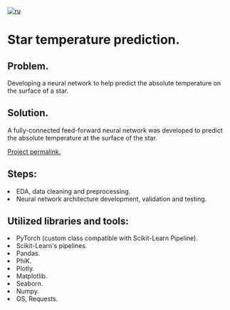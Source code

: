 [![ru](https://img.shields.io/badge/lang-ru-red.svg)](README.md)

# Star temperature prediction.

## Problem.
Developing a neural network to help predict the absolute temperature on the surface of a star.
## Solution.
A fully-connected feed-forward neural network was developed to predict the absolute temperature at the surface of the star.

[Project permalink.](https://github.com/mrBrain101/Yandex_Practicum_projects/blob/faf87fda0586f77c4366af3ccdb27349053868a3/ML_Star_Temp_Prediction/Ya_Practicum_ML_Star_Temp_Prediction_distr_RUS.ipynb)

## Steps:
<li>EDA, data cleaning and preprocessing.
<li>Neural network architecture development, validation and testing.
  
## Utilized libraries and tools:
<li>PyTorch (custom class compatible with Scikit-Learn Pipeline).
<li>Scikit-Learn's pipelines.
<li>Pandas.
<li>PhiK.
<li>Plotly.
<li>Matplotlib.
<li>Seaborn.
<li>Numpy.
<li>OS, Requests.
